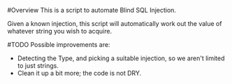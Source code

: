 #Overview
This is a script to automate Blind SQL Injection.

Given a known injection, this script will automatically work out the value of whatever string you wish to acquire.


#TODO
Possible improvements are:
* Detecting the Type, and picking a suitable injection, so we aren't limited to just strings.
* Clean it up a bit more; the code is not DRY.
